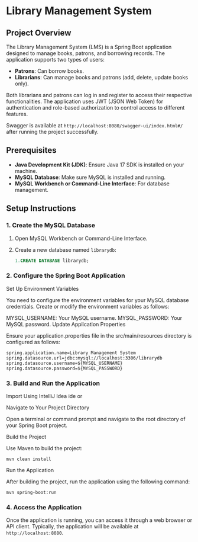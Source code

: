 # Library Management System

## Project Overview

The Library Management System (LMS) is a Spring Boot application designed to manage books, patrons, and borrowing records. The application supports two types of users:
- **Patrons**: Can borrow books.
- **Librarians**: Can manage books and patrons (add, delete, update books only).

Both librarians and patrons can log in and register to access their respective functionalities. The application uses JWT (JSON Web Token) for authentication and role-based authorization to control access to different features.

Swagger is available at `http://localhost:8080/swagger-ui/index.html#/` after running the project successfully.

## Prerequisites

- **Java Development Kit (JDK)**: Ensure Java 17 SDK is installed on your machine.
- **MySQL Database**: Make sure MySQL is installed and running.
- **MySQL Workbench or Command-Line Interface**: For database management.

## Setup Instructions

### 1. Create the MySQL Database

1. Open MySQL Workbench or Command-Line Interface.
2. Create a new database named `librarydb`:

   ```sql
   1.CREATE DATABASE librarydb;
   ```   
### 2. Configure the Spring Boot Application
Set Up Environment Variables

You need to configure the environment variables for your MySQL database credentials. Create or modify the environment variables as follows:

MYSQL_USERNAME: Your MySQL username.
MYSQL_PASSWORD: Your MySQL password.
Update Application Properties

Ensure your application.properties file in the src/main/resources directory is configured as follows:

```
spring.application.name=Library Management System
spring.datasource.url=jdbc:mysql://localhost:3306/librarydb
spring.datasource.username=${MYSQL_USERNAME}
spring.datasource.password=${MYSQL_PASSWORD}
```
### 3. Build and Run the Application
Import Using IntelliJ Idea ide or

Navigate to Your Project Directory

Open a terminal or command prompt and navigate to the root directory of your Spring Boot project.

Build the Project

Use Maven to build the project:
```
mvn clean install
```
Run the Application

After building the project, run the application using the following command:
```
mvn spring-boot:run
```
### 4. Access the Application
Once the application is running, you can access it through a web browser or API client. Typically, the application will be available at `http://localhost:8080`.


